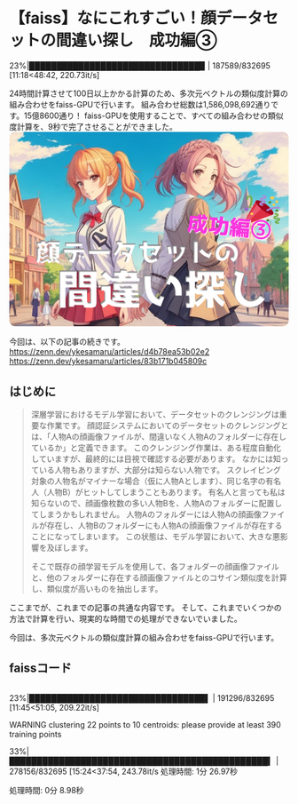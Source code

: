 # 【faiss】なにこれすごい！顔データセットの間違い探し　成功編③

 23%|███████████████████████████████▉                                                                                                              | 187589/832695 [11:18<48:42, 220.73it/s]


24時間計算させて100日以上かかる計算のため、多次元ベクトルの類似度計算の組み合わせをfaiss-GPUで行います。
組み合わせ総数は1,586,098,692通りです。15億8600通り！
faiss-GPUを使用することで、すべての組み合わせの類似度計算を、9秒で完了させることができました。
![](https://raw.githubusercontent.com/yKesamaru/find_similar_faces/master/assets/%E9%A1%94%E3%83%87%E3%83%BC%E3%82%BF%E3%82%BB%E3%83%83%E3%83%88%E3%81%AE%E9%96%93%E9%81%95%E3%81%84%E6%8E%A2%E3%81%97_4.png)

今回は、以下の記事の続きです。
https://zenn.dev/ykesamaru/articles/d4b78ea53b02e2
https://zenn.dev/ykesamaru/articles/83b171b045809c

## はじめに
> 深層学習におけるモデル学習において、データセットのクレンジングは重要な作業です。
> 顔認証システムにおいてのデータセットのクレンジングとは、「人物Aの顔画像ファイルが、間違いなく人物Aのフォルダーに存在しているか」と定義できます。
> このクレンジング作業は、ある程度自動化していますが、最終的には目視で確認する必要があります。
> なかには知っている人物もありますが、大部分は知らない人物です。
> スクレイピング対象の人物名がマイナーな場合（仮に人物Aとします）、同じ名字の有名人（人物B）がヒットしてしまうこともあります。
> 有名人と言っても私は知らないので、顔画像枚数の多い人物Bを、人物Aのフォルダーに配置してしまうかもしれません。
> 人物Aのフォルダーには人物Aの顔画像ファイルが存在し、人物Bのフォルダーにも人物Aの顔画像ファイルが存在することになってしまいます。
> この状態は、モデル学習において、大きな悪影響を及ぼします。
> 
> そこで既存の顔学習モデルを使用して、各フォルダーの顔画像ファイルと、他のフォルダーに存在する顔画像ファイルとのコサイン類似度を計算し、類似度が高いものを抽出します。

ここまでが、これまでの記事の共通な内容です。
そして、これまでいくつかの方法で計算を行い、現実的な時間での処理ができないでいました。

今回は、多次元ベクトルの類似度計算の組み合わせをfaiss-GPUで行います。

## faissコード
```python

```


 23%|████████████████████████████████▌                                                                                                             | 191296/832695 [11:45<51:05, 209.22it/s]

WARNING clustering 22 points to 10 centroids: please provide at least 390 training points

 33%|███████████████████████████████████████████████▍                                                                                              | 278156/832695 [15:24<37:54, 243.78it/s
処理時間: 1分 26.97秒

処理時間: 0分 8.98秒